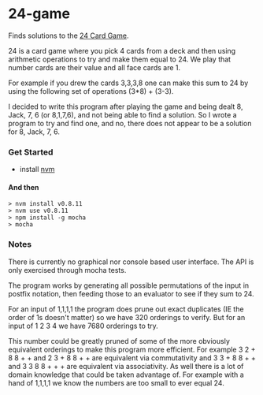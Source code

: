 24-game
=============

Finds solutions to the [24 Card Game](http://en.wikipedia.org/wiki/24_Game).

24 is a card game where you pick 4 cards from a deck and then using arithmetic operations to try and make them equal to 24.
We play that number cards are their value and all face cards are 1.

For example if you drew the cards 3,3,3,8
one can make this sum to 24 by using the following set of operations (3*8) + (3-3).

I decided to write this program after playing the game and being dealt 8, Jack, 7, 6 (or 8,1,7,6), and not
being able to find a solution. So I wrote a program to try and find one, and no, there does not appear to be a solution for 8, Jack, 7, 6.

### Get Started

 * install [nvm](https://github.com/creationix/nvm)

#### And then

    > nvm install v0.8.11
    > nvm use v0.8.11
    > npm install -g mocha
    > mocha
   
### Notes

There is currently no graphical nor console based user interface. The API is only exercised through mocha tests.

The program works by generating all possible permutations of the input in postfix notation, then feeding those to an
evaluator to see if they sum to 24.

For an input of 1,1,1,1 the program does prune out exact duplicates (IE the order of 1s doesn't matter) so we
have 320 orderings to verify. But for an input of 1 2 3 4 we have 7680 orderings to try.

This number could be greatly pruned of some of the more obviously equivalent orderings to make this program more efficient.
For example 3 2 + 8 8 + + and 2 3 + 8 8 + + are equivalent via commutativity and 3 3 + 8 8 + + and 3 3 8 8 + + + are
equivalent via associativity. As well there is a lot of domain knowledge that could be taken advantage of. For example with a
hand of 1,1,1,1 we know the numbers are too small to ever equal 24.